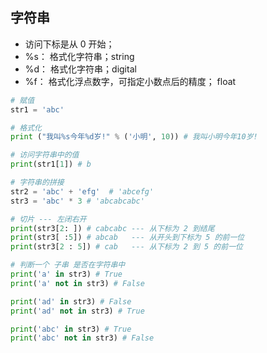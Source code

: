 ## 字符串
* 访问下标是从 0 开始；
* %s： 格式化字符串；string
* %d： 格式化字符串；digital
* %f： 格式化浮点数字，可指定小数点后的精度； float
```py
# 赋值
str1 = 'abc'

# 格式化
print ("我叫%s今年%d岁!" % ('小明', 10)) # 我叫小明今年10岁!

# 访问字符串中的值
print(str1[1]) # b

# 字符串的拼接
str2 = 'abc' + 'efg'  # 'abcefg'
str3 = 'abc' * 3 # 'abcabcabc'

# 切片 --- 左闭右开
print(str3[2: ]) # cabcabc --- 从下标为 2 到结尾
print(str3[ :5]) # abcab   --- 从开头到下标为 5 的前一位
print(str3[2 : 5]) # cab   --- 从下标为 2 到 5 的前一位

# 判断一个 子串 是否在字符串中
print('a' in str3) # True
print('a' not in str3) # False

print('ad' in str3) # False
print('ad' not in str3) # True

print('abc' in str3) # True
print('abc' not in str3) # False

```
